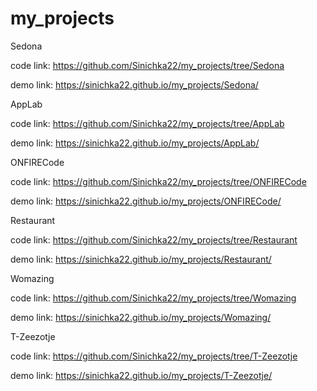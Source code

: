 # my_projects 
Sedona

code link: https://github.com/Sinichka22/my_projects/tree/Sedona

demo link: https://sinichka22.github.io/my_projects/Sedona/

AppLab 

code link: https://github.com/Sinichka22/my_projects/tree/AppLab

demo link: https://sinichka22.github.io/my_projects/AppLab/

ONFIRECode

code link: https://github.com/Sinichka22/my_projects/tree/ONFIRECode

demo link: https://sinichka22.github.io/my_projects/ONFIRECode/

Restaurant

code link: https://github.com/Sinichka22/my_projects/tree/Restaurant

demo link: https://sinichka22.github.io/my_projects/Restaurant/

Womazing

code link: https://github.com/Sinichka22/my_projects/tree/Womazing

demo link: https://sinichka22.github.io/my_projects/Womazing/

T-Zeezotje

code link: https://github.com/Sinichka22/my_projects/tree/T-Zeezotje

demo link: https://sinichka22.github.io/my_projects/T-Zeezotje/
